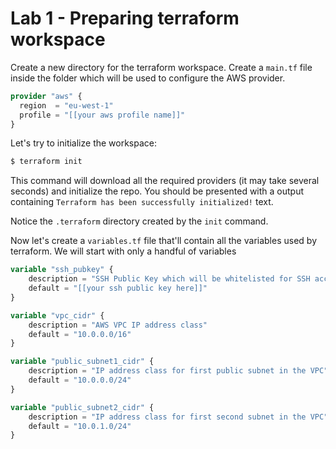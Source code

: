 # Lab 1 - Preparing terraform workspace

Create a new directory for the terraform workspace. Create a `main.tf` file inside the folder which will be used to configure the AWS provider.

```terraform
provider "aws" {
  region  = "eu-west-1"
  profile = "[[your aws profile name]]"
}
```

Let's try to initialize the workspace:

```bash
$ terraform init
```

This command will download all the required providers (it may take several seconds) and initialize the repo. You should be presented with a output containing  ```Terraform has been successfully initialized!``` text.

Notice the `.terraform` directory created by the `init` command.

Now let's create a `variables.tf` file that'll contain all the variables used by terraform. We will start with only a handful of variables

```terraform
variable "ssh_pubkey" {
    description = "SSH Public Key which will be whitelisted for SSH access to EC2 instances"
    default = "[[your ssh public key here]]"
}

variable "vpc_cidr" {
    description = "AWS VPC IP address class"
    default = "10.0.0.0/16"
}

variable "public_subnet1_cidr" {
    description = "IP address class for first public subnet in the VPC"
    default = "10.0.0.0/24" 
}

variable "public_subnet2_cidr" {
    description = "IP address class for first second subnet in the VPC"
    default = "10.0.1.0/24" 
} 
```